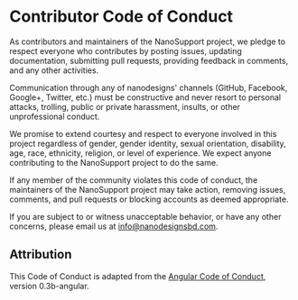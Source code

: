 # Contributor Code of Conduct

As contributors and maintainers of the NanoSupport project, we pledge to respect everyone who contributes by posting issues, updating documentation, submitting pull requests, providing feedback in comments, and any other activities.

Communication through any of nanodesigns' channels (GitHub, Facebook, Google+, Twitter, etc.) must be constructive and never resort to personal attacks, trolling, public or private harassment, insults, or other unprofessional conduct.

We promise to extend courtesy and respect to everyone involved in this project regardless of gender, gender identity, sexual orientation, disability, age, race, ethnicity, religion, or level of experience. We expect anyone contributing to the NanoSupport project to do the same.

If any member of the community violates this code of conduct, the maintainers of the NanoSupport project may take action, removing issues, comments, and pull requests or blocking accounts as deemed appropriate.

If you are subject to or witness unacceptable behavior, or have any other concerns, please email us at [info@nanodesignsbd.com](mailto:info@nanodesignsbd.com).

## Attribution

This Code of Conduct is adapted from the [Angular Code of Conduct](https://github.com/angular/code-of-conduct/blob/master/CODE_OF_CONDUCT.md), version 0.3b-angular.
